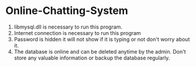 # Online-Chatting-System
1. libmysql.dll is necessary to run this program.
2. Internet connection is necessary to run this program
3. Password is hidden it will not show if it is typing or not 
   don't worry about it.
4. The database is online and can be deleted anytime by the admin. Don't store any 	  valuable information or backup the database regularly.
